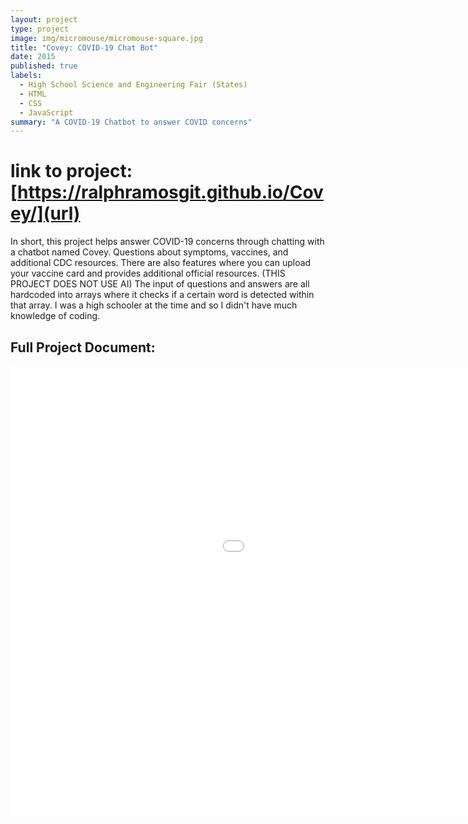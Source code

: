 ```yaml
---
layout: project
type: project
image: img/micromouse/micromouse-square.jpg
title: "Covey: COVID-19 Chat Bot"
date: 2015
published: true
labels:
  - High School Science and Engineering Fair (States)
  - HTML
  - CSS
  - JavaScript
summary: "A COVID-19 Chatbot to answer COVID concerns"
---
```

# link to project: [https://ralphramosgit.github.io/Covey/](url) 
In short, this project helps answer COVID-19 concerns through chatting with a chatbot named Covey. Questions about symptoms, vaccines, and additional CDC resources. There are also features where you can upload your vaccine card and provides additional official resources.
(THIS PROJECT DOES NOT USE AI)
The input of questions and answers are all hardcoded into arrays where it checks if a certain word is detected within that array. I was a high schooler at the time and so I didn't have much knowledge of coding.
## Full Project Document:
<iframe src="Covey.pdf" width="1280" height="720" style="border: none;"></iframe>
